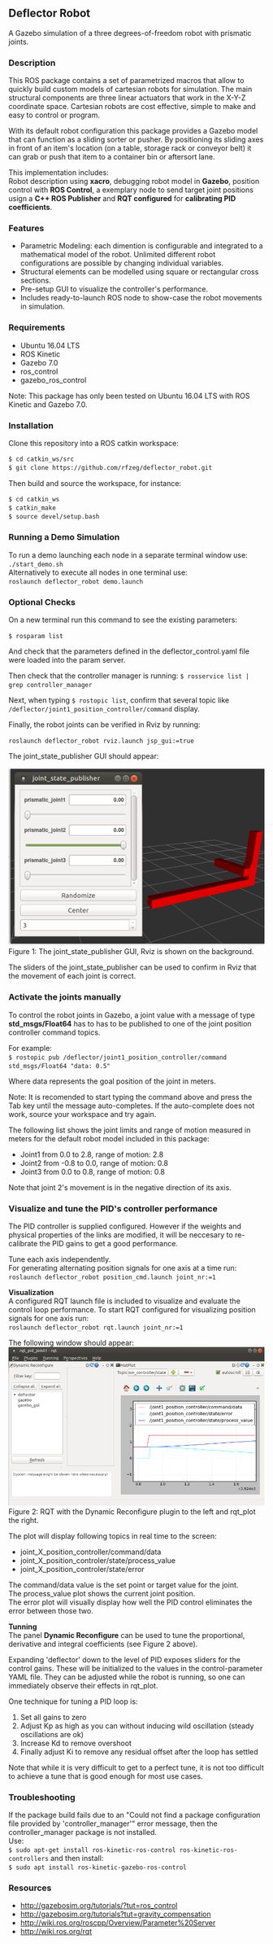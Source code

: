## Deflector Robot

A Gazebo simulation of a three degrees-of-freedom robot with prismatic joints.

### Description
This ROS package contains a set of parametrized macros that allow to quickly build custom models of cartesian robots for simulation. The main structural components are three linear actuators that work in the X-Y-Z coordinate space. Cartesian robots are cost effective, simple to make and easy to control or program.
  
With its default robot configuration this package provides a Gazebo model that can function as a sliding sorter or pusher. By positioning its sliding axes in front of an item's location (on a table, storage rack or conveyor belt) it can grab or push that item to a container bin or aftersort lane.     
  
This implementation includes:    
Robot description using **xacro**, debugging robot model in **Gazebo**, position control with **ROS Control**, a exemplary node to send target joint positions usign a **C++ ROS Publisher** and **RQT configured** for **calibrating PID coefficients**.

### Features
+ Parametric Modeling: each dimention is configurable and integrated to a mathematical model of the robot. Unlimited different robot configurations are possible by changing individual variables.
+ Structural elements can be modelled using square or rectangular cross sections.
+ Pre-setup GUI to visualize the controller's performance.
+ Includes ready-to-launch ROS node to show-case the robot movements in simulation.

### Requirements

+ Ubuntu 16.04 LTS
+ ROS Kinetic
+ Gazebo 7.0
+ ros_control
+ gazebo_ros_control

Note: This package has only been tested on Ubuntu 16.04 LTS with ROS Kinetic and Gazebo 7.0.  

### Installation

Clone this repository into a ROS catkin workspace:
```sh
$ cd catkin_ws/src
$ git clone https://github.com/rfzeg/deflector_robot.git
```

Then build and source the workspace, for instance:

```sh
$ cd catkin_ws
$ catkin_make
$ source devel/setup.bash
```
### Running a Demo Simulation  
To run a demo launching each node in a separate terminal window use:  
 `./start_demo.sh`   
Alternatively to execute all nodes in one terminal use:  
`roslaunch deflector_robot demo.launch`  

### Optional Checks

On a new terminal run this command to see the existing parameters:

`$ rosparam list`

And check that the parameters defined in the deflector_control.yaml file were loaded into the param server.


Then check that the controller manager is running:
`$ rosservice list | grep controller_manager`

Next, when typing `$ rostopic list`, confirm that several topic like `/deflector/joint1_position_controller/command` display. 

Finally, the robot joints can be verified in Rviz by running:

`roslaunch deflector_robot rviz.launch jsp_gui:=true`  

The joint_state_publisher GUI should appear:

![](doc/imgs/joint_state_publisher.png)  
Figure 1: The joint_state_publisher GUI, Rviz is shown on the background.  

The sliders of the joint_state_publisher can be used to confirm in Rviz that the movement of each joint is correct.  

### Activate the joints manually

To control the robot joints in Gazebo, a joint value with a message of type **std_msgs/Float64** has to has to be published to one of the joint position controller command topics.
  
For example:  
`$ rostopic pub /deflector/joint1_position_controller/command std_msgs/Float64 "data: 0.5"`  

Where data represents the goal position of the joint in meters.

Note: It is recomended to start typing the command above and press the Tab key until the message auto-completes. If the auto-complete does not work, source your workspace and try again.


The following list shows the joint limits and range of motion measured in meters for the default robot model included in this package:  

+ Joint1 from  0.0 to 2.8, range of motion: 2.8 
+ Joint2 from -0.8 to 0.0, range of motion: 0.8    
+ Joint3 from  0.0 to 0.8, range of motion: 0.8

Note that joint 2's movement is in the negative direction of its axis.

### Visualize and tune the PID's controller performance

The PID controller is supplied configured. However if the weights and physical properties of the links are modified, it will be neccesary to re-calibrate the PID gains to get a good performance.

Tune each axis independently.   
For generating alternating position signals for one axis at a time run:  
`roslaunch deflector_robot position_cmd.launch joint_nr:=1`


**Visualization**  
A configured RQT launch file is included to visualize and evaluate the control loop performance.
To start RQT configured for visualizing position signals for one axis run:  
`roslaunch deflector_robot rqt.launch joint_nr:=1` 

The following window should appear:  
![](doc/imgs/rqt_pid_tunning.png) 
Figure 2: RQT with the Dynamic Reconfigure plugin to the left and rqt_plot the right.  

The plot will display following topics in real time to the screen:
+ joint_X_position_controller/command/data
+ joint_X_position_controler/state/process_value
+ joint_X_position_controler/state/error

The command/data value is the set point or target value for the joint.  
The process_value plot shows the current joint position.  
The error plot will visually display how well the PID control eliminates the error between those two. 

**Tunning**  
The panel **Dynamic Reconfigure** can be used to tune the proportional, derivative and integral coefficients (see Figure 2 above). 

Expanding 'deflector' down to the level of PID exposes sliders for the control gains.
These will be initialized to the values in the control-parameter YAML file.
They can be adjusted while the robot is running, so one can immediately observe their effects in rqt_plot.

One technique for tuning a PID loop is:
1. Set all gains to zero
2. Adjust Kp as high as you can without inducing wild oscillation (steady oscillations are ok)
3. Increase Kd to remove overshoot
4. Finally adjust Ki to remove any residual offset after the loop has settled 

Note that while it is very difficult to get to a perfect tune, it is not too difficult to achieve a tune that is good enough for most use cases.  

### Troubleshooting
If the package build fails due to an "Could not find a package configuration file provided by 'controller_manager'" error message, then the controller_manager package is not installed.  
Use:  
`$ sudo apt-get install ros-kinetic-ros-control ros-kinetic-ros-controllers`
and then install:  
`$ sudo apt install ros-kinetic-gazebo-ros-control`  

### Resources
+ http://gazebosim.org/tutorials/?tut=ros_control
+ http://gazebosim.org/tutorials?tut=gravity_compensation
+ http://wiki.ros.org/roscpp/Overview/Parameter%20Server
+ http://wiki.ros.org/rqt
